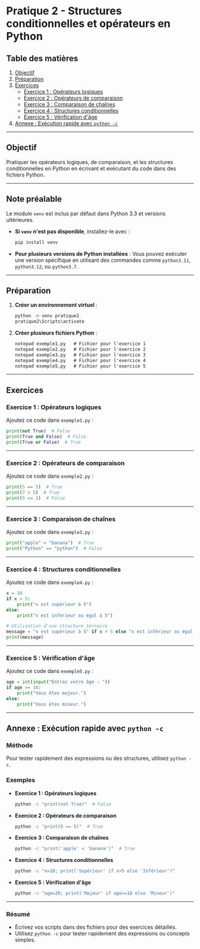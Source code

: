 # Pratique 2 - Structures conditionnelles et opérateurs en Python

## Table des matières

1. [Objectif](#objectif)  
2. [Préparation](#préparation)  
3. [Exercices](#exercices)  
   - [Exercice 1 : Opérateurs logiques](#exercice-1--opérateurs-logiques)  
   - [Exercice 2 : Opérateurs de comparaison](#exercice-2--opérateurs-de-comparaison)  
   - [Exercice 3 : Comparaison de chaînes](#exercice-3--comparaison-de-chaînes)  
   - [Exercice 4 : Structures conditionnelles](#exercice-4--structures-conditionnelles)  
   - [Exercice 5 : Vérification d'âge](#exercice-5--vérification-dâge)  
4. [Annexe : Exécution rapide avec `python -c`](#annexe--exécution-rapide-avec-python--c)

---

## Objectif
Pratiquer les opérateurs logiques, de comparaison, et les structures conditionnelles en Python en écrivant et exécutant du code dans des fichiers Python.


---

## Note préalable
Le module `venv` est inclus par défaut dans Python 3.3 et versions ultérieures.  
- **Si `venv` n'est pas disponible**, installez-le avec :
  ```bash
  pip install venv
  ```

- **Pour plusieurs versions de Python installées** : Vous pouvez exécuter une version spécifique en utilisant des commandes comme `python3.11`, `python3.12`, ou `python3.7`.


---

## Préparation

1. **Créer un environnement virtuel** :  
   ```bash
   python -m venv pratique2
   pratique2\Scripts\activate
   ```

2. **Créer plusieurs fichiers Python** :  
   ```cmd
   notepad exemple1.py   # Fichier pour l'exercice 1
   notepad exemple2.py   # Fichier pour l'exercice 2
   notepad exemple3.py   # Fichier pour l'exercice 3
   notepad exemple4.py   # Fichier pour l'exercice 4
   notepad exemple5.py   # Fichier pour l'exercice 5
   ```

---

## Exercices

### Exercice 1 : Opérateurs logiques
Ajoutez ce code dans `exemple1.py` :
```python
print(not True)  # False
print(True and False)  # False
print(True or False)  # True
```

---

### Exercice 2 : Opérateurs de comparaison
Ajoutez ce code dans `exemple2.py` :
```python
print(5 == 5)  # True
print(7 > 5)  # True
print(5 <= 3)  # False
```

---

### Exercice 3 : Comparaison de chaînes
Ajoutez ce code dans `exemple3.py` :
```python
print("apple" < "banana")  # True
print("Python" == "python")  # False
```

---

### Exercice 4 : Structures conditionnelles
Ajoutez ce code dans `exemple4.py` :
```python
x = 10
if x > 5:
    print("x est supérieur à 5")
else:
    print("x est inférieur ou égal à 5")

# Utilisation d'une structure ternaire
message = "x est supérieur à 5" if x > 5 else "x est inférieur ou égal à 5"
print(message)
```

---

### Exercice 5 : Vérification d'âge
Ajoutez ce code dans `exemple5.py` :
```python
age = int(input("Entrez votre âge : "))
if age >= 18:
    print("Vous êtes majeur.")
else:
    print("Vous êtes mineur.")
```

---

## Annexe : Exécution rapide avec `python -c`

### Méthode
Pour tester rapidement des expressions ou des structures, utilisez `python -c`.

### Exemples
- **Exercice 1 : Opérateurs logiques**  
  ```bash
  python -c "print(not True)"  # False
  ```
- **Exercice 2 : Opérateurs de comparaison**  
  ```bash
  python -c "print(5 == 5)"  # True
  ```
- **Exercice 3 : Comparaison de chaînes**  
  ```bash
  python -c "print('apple' < 'banana')"  # True
  ```
- **Exercice 4 : Structures conditionnelles**  
  ```bash
  python -c "x=10; print('Supérieur' if x>5 else 'Inférieur')"
  ```
- **Exercice 5 : Vérification d'âge**  
  ```bash
  python -c "age=20; print('Majeur' if age>=18 else 'Mineur')"
  ```

---

### Résumé
- Écrivez vos scripts dans des fichiers pour des exercices détaillés.
- Utilisez `python -c` pour tester rapidement des expressions ou concepts simples.
